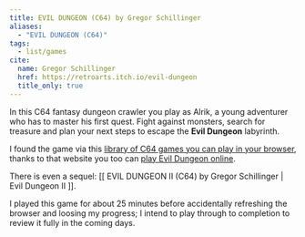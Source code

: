```yaml
---
title: EVIL DUNGEON (C64) by Gregor Schillinger
aliases:
  - "EVIL DUNGEON (C64)"
tags:
  - list/games
cite:
  name: Gregor Schillinger
  href: https://retroarts.itch.io/evil-dungeon
  title_only: true
---
```


In this C64 fantasy dungeon crawler you play as Alrik, a young adventurer who has to master his first quest. Fight against monsters, search for treasure and plan your next steps to escape the **Evil Dungeon** labyrinth.

I found the game via this [library of C64 games you can play in your browser](https://c64.krissz.hu/online-playable-games/), thanks to that website you too can [play Evil Dungeon online](https://c64.krissz.hu/evil-dungeon/play-online/).

There is even a sequel: [[ EVIL DUNGEON II  (C64) by Gregor Schillinger | Evil Dungeon II ]].

I played this game for about 25 minutes before accidentally refreshing the browser and loosing my progress; I intend to play through to completion to review it fully in the coming days.